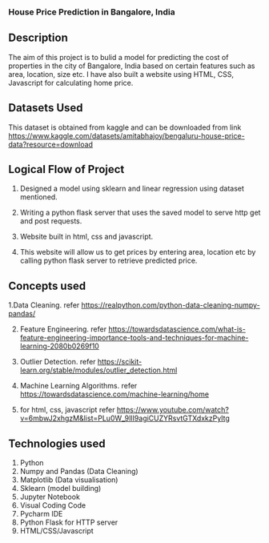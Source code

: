  ### House Price Prediction in Bangalore, India

 




## Description

The aim of this project is to bulid a model for predicting the cost of properties in the city of Bangalore, India based on certain features such as area, location, size etc. I have also built a website using HTML, CSS, Javascript for calculating home price.



##  Datasets Used

This dataset is obtained from kaggle and can be downloaded from link https://www.kaggle.com/datasets/amitabhajoy/bengaluru-house-price-data?resource=download

## Logical Flow of Project

1. Designed a model using sklearn and linear regression using dataset mentioned.

2. Writing a python flask server that uses the saved model to serve http get and post requests.

3. Website built in html, css and javascript.

4. This website will allow us to get prices by entering area, location etc by calling python flask server to retrieve predicted price.

## Concepts used

1.Data Cleaning. refer https://realpython.com/python-data-cleaning-numpy-pandas/

2. Feature Engineering. refer https://towardsdatascience.com/what-is-feature-engineering-importance-tools-and-techniques-for-machine-learning-2080b0269f10

3. Outlier Detection. refer https://scikit-learn.org/stable/modules/outlier_detection.html

4. Machine Learning Algorithms. refer https://towardsdatascience.com/machine-learning/home

5. for html, css, javascript refer https://www.youtube.com/watch?v=6mbwJ2xhgzM&list=PLu0W_9lII9agiCUZYRsvtGTXdxkzPyItg






##  Technologies used

1. Python
2. Numpy and Pandas (Data Cleaning)
3. Matplotlib       (Data visualisation)
4. Sklearn          (model building)
5. Jupyter Notebook
6. Visual Coding Code
7. Pycharm IDE
8. Python Flask for HTTP server
9. HTML/CSS/Javascript
